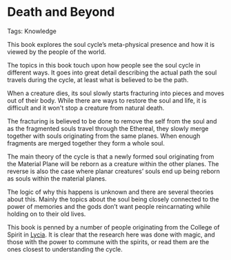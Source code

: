 # Death and Beyond

Tags: Knowledge

This book explores the soul cycle’s meta-physical presence and how it is viewed by the people of the world. 

The topics in this book touch upon how people see the soul cycle in different ways. It goes into great detail describing the actual path the soul travels during the cycle, at least what is believed to be the path.

When a creature dies, its soul slowly starts fracturing into pieces and moves out of their body. While there are ways to restore the soul and life, it is difficult and it won't stop a creature from natural death.

The fracturing is believed to be done to remove the self from the soul and as the fragmented souls travel through the Ethereal, they slowly merge together with souls originating from the same planes. When enough fragments are merged together they form a whole soul.

The main theory of the cycle is that a newly formed soul originating from the Material Plane will be reborn as a creature within the other planes. The reverse is also the case where planar creatures’ souls end up being reborn as souls within the material planes.

The logic of why this happens is unknown and there are several theories about this. Mainly the topics about the soul being closely connected to the power of memories and the gods don’t want people reincarnating while holding on to their old lives.

This book is penned by a number of people originating from the College of Spirit in [Lycia](Lycia%20402bf15c994f402cbbf4ef7250df6463.md). It is clear that the research here was done with magic, and those with the power to commune with the spirits, or read them are the ones closest to understanding the cycle.
